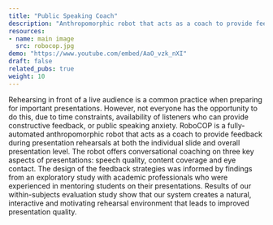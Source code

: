 ```yaml
---
title: "Public Speaking Coach"
description: "Anthropomorphic robot that acts as a coach to provide feedback during presentation rehearsals"
resources:
- name: main image
  src: robocop.jpg
demo: "https://www.youtube.com/embed/AaO_vzk_nXI"
draft: false
related_pubs: true
weight: 10
---
```


Rehearsing in front of a live audience is a common practice when preparing for important presentations.
However, not everyone has the opportunity to do this, due to time constraints, availability of listeners who can provide constructive feedback, or public speaking anxiety.
RoboCOP is a fully-automated anthropomorphic robot that acts as a coach to provide feedback during presentation rehearsals at both the individual slide and overall presentation level. The robot offers conversational coaching on three key aspects of presentations: speech quality, content coverage and eye contact.
The design of the feedback strategies was informed by findings from an exploratory study with academic professionals who were experienced in mentoring students on their presentations. Results of our within-subjects evaluation study show that our system creates a natural, interactive and motivating rehearsal environment that leads to improved presentation quality.

